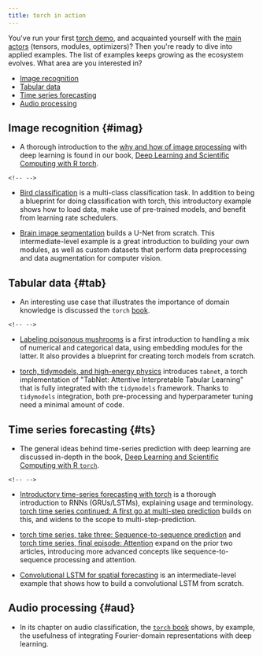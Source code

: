 ```yaml
---
title: torch in action
---
```


You've run your first [torch demo](/start/), and acquainted yourself with the [main actors](/technical/) (tensors, modules, optimizers)? Then you're ready to dive into applied examples. The list of examples keeps growing as the ecosystem evolves. What area are you interested in?

-   [Image recognition](#imag)
-   [Tabular data](#tab)
-   [Time series forecasting](#ts)
-   [Audio processing](#aud)

## Image recognition {#imag}

-   A thorough introduction to the [why and how of image processing](https://skeydan.github.io/Deep-Learning-and-Scientific-Computing-with-R-torch/image_classification_1.html) with deep learning is found in our book, [Deep Learning and Scientific Computing with R torch](https://skeydan.github.io/Deep-Learning-and-Scientific-Computing-with-R-torch/image_classification_1.html).

```{=html}
<!-- -->
```
-   [Bird classification](https://blogs.rstudio.com/ai/posts/2020-10-19-torch-image-classification/) is a multi-class classification task. In addition to being a blueprint for doing classification with torch, this introductory example shows how to load data, make use of pre-trained models, and benefit from learning rate schedulers.

-   [Brain image segmentation](https://blogs.rstudio.com/ai/posts/2020-11-30-torch-brain-segmentation/) builds a U-Net from scratch. This intermediate-level example is a great introduction to building your own modules, as well as custom datasets that perform data preprocessing and data augmentation for computer vision.

## Tabular data {#tab}

-   An interesting use case that illustrates the importance of domain knowledge is discussed the `torch` [book](https://skeydan.github.io/Deep-Learning-and-Scientific-Computing-with-R-torch/tabular_data.html).

```{=html}
<!-- -->
```
-   [Labeling poisonous mushrooms](https://blogs.rstudio.com/ai/posts/2020-11-03-torch-tabular/) is a first introduction to handling a mix of numerical and categorical data, using embedding modules for the latter. It also provides a blueprint for creating torch models from scratch.

-   [torch, tidymodels, and high-energy physics](https://blogs.rstudio.com/ai/posts/2021-02-11-tabnet/) introduces `tabnet`, a torch implementation of "TabNet: Attentive Interpretable Tabular Learning" that is fully integrated with the `tidymodels` framework. Thanks to `tidymodels` integration, both pre-processing and hyperparameter tuning need a minimal amount of code.

## Time series forecasting {#ts}

-   The general ideas behind time-series prediction with deep learning are discussed in-depth in the book, [Deep Learning and Scientific Computing with R `torch`](https://skeydan.github.io/Deep-Learning-and-Scientific-Computing-with-R-torch/time_series.html).

```{=html}
<!-- -->
```
-   [Introductory time-series forecasting with torch](https://blogs.rstudio.com/ai/posts/2021-03-10-forecasting-time-series-with-torch_1/) is a thorough introduction to RNNs (GRUs/LSTMs), explaining usage and terminology. [torch time series continued: A first go at multi-step prediction](https://blogs.rstudio.com/ai/posts/2021-03-11-forecasting-time-series-with-torch_2/) builds on this, and widens to the scope to multi-step-prediction.

-   [torch time series, take three: Sequence-to-sequence prediction](https://blogs.rstudio.com/ai/posts/2021-03-16-forecasting-time-series-with-torch_3/) and [torch time series, final episode: Attention](https://blogs.rstudio.com/ai/posts/2021-03-19-forecasting-time-series-with-torch_4/) expand on the prior two articles, introducing more advanced concepts like sequence-to-sequence processing and attention.

-   [Convolutional LSTM for spatial forecasting](https://blogs.rstudio.com/ai/posts/2020-12-17-torch-convlstm/) is an intermediate-level example that shows how to build a convolutional LSTM from scratch.

## Audio processing {#aud}

-   In its chapter on audio classification, the [`torch` book](https://skeydan.github.io/Deep-Learning-and-Scientific-Computing-with-R-torch/audio_classification.html) shows, by example, the usefulness of integrating Fourier-domain representations with deep learning.
